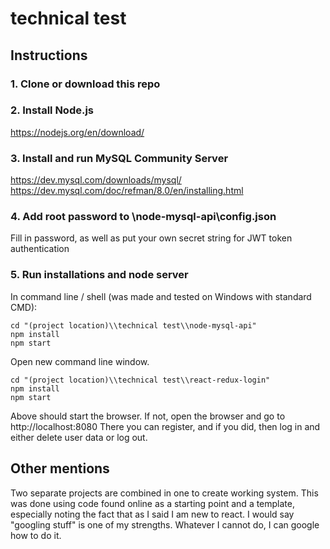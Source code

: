 # technical test

## Instructions

### 1. Clone or download this repo

### 2. Install Node.js

https://nodejs.org/en/download/

### 3. Install and run MySQL Community Server

https://dev.mysql.com/downloads/mysql/
https://dev.mysql.com/doc/refman/8.0/en/installing.html

### 4. Add root password to \\node-mysql-api\\config.json

Fill in password, as well as put your own secret string for JWT token authentication

### 5. Run installations and node server

In command line / shell (was made and tested on Windows with standard CMD):

```
cd "(project location)\\technical test\\node-mysql-api"
npm install
npm start
```

Open new command line window.

```
cd "(project location)\\technical test\\react-redux-login"
npm install
npm start
```

Above should start the browser. If not, open the browser and go to http://localhost:8080
There you can register, and if you did, then log in and either delete user data or log out.

## Other mentions

Two separate projects are combined in one to create working system.
This was done using code found online as a starting point and a template, especially noting the fact that as I said I am new to react.
I would say "googling stuff" is one of my strengths. Whatever I cannot do, I can google how to do it.

